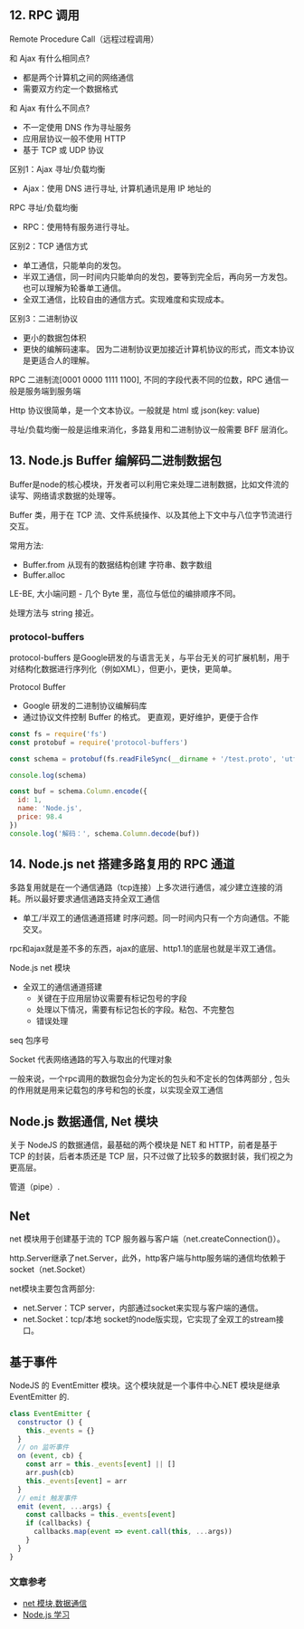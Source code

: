 
## 12. RPC 调用

Remote Procedure Call（远程过程调用）

和 Ajax 有什么相同点?
- 都是两个计算机之间的网络通信
- 需要双方约定一个数据格式

和 Ajax 有什么不同点?
- 不一定使用 DNS 作为寻址服务
- 应用层协议一般不使用 HTTP
- 基于 TCP 或 UDP 协议

区别1：Ajax 寻址/负载均衡
- Ajax：使用 DNS 进行寻址, 计算机通讯是用 IP 地址的

RPC 寻址/负载均衡
- RPC：使用特有服务进行寻址。

区别2：TCP 通信方式
- 单工通信，只能单向的发包。
- 半双工通信，同一时间内只能单向的发包，要等到完全后，再向另一方发包。也可以理解为轮番单工通信。
- 全双工通信，比较自由的通信方式。实现难度和实现成本。

区别3：二进制协议
- 更小的数据包体积
- 更快的编解码速率。 因为二进制协议更加接近计算机协议的形式，而文本协议是更适合人的理解。

RPC 二进制流[0001 0000 1111 1100], 不同的字段代表不同的位数，RPC 通信一般是服务端到服务端

Http 协议很简单，是一个文本协议。一般就是 html 或 json(key: value)

寻址/负载均衡一般是运维来消化，多路复用和二进制协议一般需要 BFF 层消化。


## 13. Node.js Buffer 编解码二进制数据包

Buffer是node的核心模块，开发者可以利用它来处理二进制数据，比如文件流的读写、网络请求数据的处理等。

Buffer 类，用于在 TCP 流、文件系统操作、以及其他上下文中与八位字节流进行交互。
 
 常用方法:
 - Buffer.from 从现有的数据结构创建 字符串、数字数组
 - Buffer.alloc

LE-BE, 大小端问题 - 几个 Byte 里，高位与低位的编排顺序不同。

处理方法与 string 接近。


### protocol-buffers
protocol-buffers 是Google研发的与语言无关，与平台无关的可扩展机制，用于对结构化数据进行序列化（例如XML），但更小，更快，更简单。


Protocol Buffer
- Google 研发的二进制协议编解码库
- 通过协议文件控制 Buffer 的格式。 更直观，更好维护，更便于合作

```javascript
const fs = require('fs')
const protobuf = require('protocol-buffers')

const schema = protobuf(fs.readFileSync(__dirname + '/test.proto', 'utf-8'))

console.log(schema)

const buf = schema.Column.encode({
  id: 1,
  name: 'Node.js',
  price: 98.4
})
console.log('解码：', schema.Column.decode(buf))

```

## 14. Node.js net 搭建多路复用的 RPC 通道
多路复用就是在一个通信通路（tcp连接）上多次进行通信，减少建立连接的消耗。所以最好要求通信通路支持全双工通信

- 单工/半双工的通信通道搭建
时序问题。同一时间内只有一个方向通信。不能交叉。

rpc和ajax就是差不多的东西，ajax的底层、http1.1的底层也就是半双工通信。

Node.js net 模块
- 全双工的通信通道搭建
  - 关键在于应用层协议需要有标记包号的字段
  - 处理以下情况，需要有标记包长的字段。粘包、不完整包
  - 错误处理
  
seq 包序号

Socket 代表网络通路的写入与取出的代理对象

一般来说，一个rpc调用的数据包会分为定长的包头和不定长的包体两部分
, 包头的作用就是用来记载包的序号和包的长度，以实现全双工通信

## Node.js 数据通信, Net 模块
关于 NodeJS 的数据通信，最基础的两个模块是 NET 和 HTTP，前者是基于 TCP 的封装，后者本质还是 TCP 层，只不过做了比较多的数据封装，我们视之为更高层。

管道（pipe）.

## Net
net 模块用于创建基于流的 TCP 服务器与客户端（net.createConnection()）。

http.Server继承了net.Server，此外，http客户端与http服务端的通信均依赖于socket（net.Socket）

net模块主要包含两部分:
- net.Server：TCP server，内部通过socket来实现与客户端的通信。
- net.Socket：tcp/本地 socket的node版实现，它实现了全双工的stream接口。

## 基于事件
NodeJS 的 EventEmitter 模块。这个模块就是一个事件中心.NET 模块是继承 EventEmitter 的.

```javascript
class EventEmitter {
  constructor () {
    this._events = {}
  }
  // on 监听事件
  on (event, cb) {
    const arr = this._events[event] || []
    arr.push(cb)
    this._events[event] = arr
  }
  // emit 触发事件
  emit (event, ...args) {
    const callbacks = this._events[event]
    if (callbacks) {
      callbacks.map(event => event.call(this, ...args))
    }
  }
}
```

### 文章参考
-  [net 模块,数据通信](https://www.cnblogs.com/hustskyking/archive/2014/04/22/nodejs-net-module.html)
- [Node.js 学习](https://github.com/chyingp/nodejs-learning-guide)